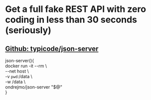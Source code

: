 # Get a full fake REST API with zero coding in less than 30 seconds (seriously)
## [Github: typicode/json-server](https://github.com/typicode/json-server)
json-server(){  
  docker run -it --rm \  
    --net host \  
    -v `pwd`:/data \  
    -w /data \  
    ondrejmo/json-server "$@"  
}  

